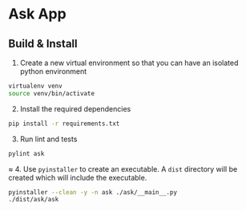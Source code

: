 # Ask App

## Build & Install
1. Create a new virtual environment so that you can have an isolated python environment
```sh
virtualenv venv
source venv/bin/activate
```
2. Install the required dependencies
```sh
pip install -r requirements.txt
```

3. Run lint and tests
```sh
pylint ask
```
≈
4. Use `pyinstaller` to create an executable. A `dist` directory will be created which will include the executable.
```sh
pyinstaller --clean -y -n ask ./ask/__main__.py
./dist/ask/ask
```
